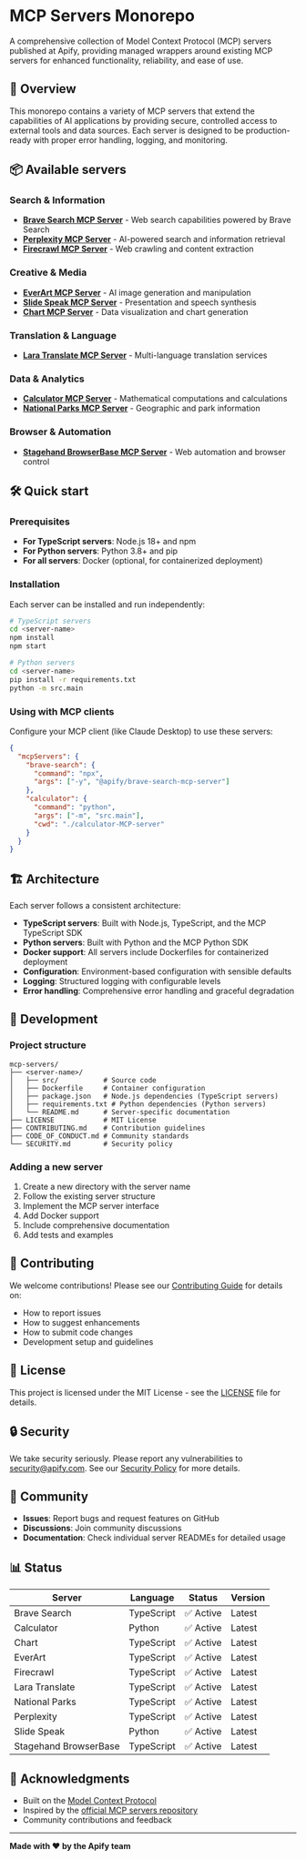 # MCP Servers Monorepo

A comprehensive collection of Model Context Protocol (MCP) servers published at Apify, providing managed wrappers around existing MCP servers for enhanced functionality, reliability, and ease of use.

## 🚀 Overview

This monorepo contains a variety of MCP servers that extend the capabilities of AI applications by providing secure, controlled access to external tools and data sources. Each server is designed to be production-ready with proper error handling, logging, and monitoring.

## 📦 Available servers

### Search & Information
- **[Brave Search MCP Server](./brave-search-mcp-server/)** - Web search capabilities powered by Brave Search
- **[Perplexity MCP Server](./perplexity-mcp-server/)** - AI-powered search and information retrieval
- **[Firecrawl MCP Server](./firecrawl-mcp-server/)** - Web crawling and content extraction

### Creative & Media
- **[EverArt MCP Server](./everart-mcp-server/)** - AI image generation and manipulation
- **[Slide Speak MCP Server](./slide-speak-mcp-server/)** - Presentation and speech synthesis
- **[Chart MCP Server](./chart-MCP-server/)** - Data visualization and chart generation

### Translation & Language
- **[Lara Translate MCP Server](./lara-translate-mcp-server/)** - Multi-language translation services

### Data & Analytics
- **[Calculator MCP Server](./calculator-MCP-server/)** - Mathematical computations and calculations
- **[National Parks MCP Server](./national-parks/)** - Geographic and park information

### Browser & Automation
- **[Stagehand BrowserBase MCP Server](./stagehand-browserbase-mcp-server/)** - Web automation and browser control

## 🛠️ Quick start

### Prerequisites

- **For TypeScript servers**: Node.js 18+ and npm
- **For Python servers**: Python 3.8+ and pip
- **For all servers**: Docker (optional, for containerized deployment)

### Installation

Each server can be installed and run independently:

```bash
# TypeScript servers
cd <server-name>
npm install
npm start

# Python servers
cd <server-name>
pip install -r requirements.txt
python -m src.main
```

### Using with MCP clients

Configure your MCP client (like Claude Desktop) to use these servers:

```json
{
  "mcpServers": {
    "brave-search": {
      "command": "npx",
      "args": ["-y", "@apify/brave-search-mcp-server"]
    },
    "calculator": {
      "command": "python",
      "args": ["-m", "src.main"],
      "cwd": "./calculator-MCP-server"
    }
  }
}
```

## 🏗️ Architecture

Each server follows a consistent architecture:

- **TypeScript servers**: Built with Node.js, TypeScript, and the MCP TypeScript SDK
- **Python servers**: Built with Python and the MCP Python SDK
- **Docker support**: All servers include Dockerfiles for containerized deployment
- **Configuration**: Environment-based configuration with sensible defaults
- **Logging**: Structured logging with configurable levels
- **Error handling**: Comprehensive error handling and graceful degradation

## 🔧 Development

### Project structure

```
mcp-servers/
├── <server-name>/
│   ├── src/           # Source code
│   ├── Dockerfile     # Container configuration
│   ├── package.json   # Node.js dependencies (TypeScript servers)
│   ├── requirements.txt # Python dependencies (Python servers)
│   └── README.md      # Server-specific documentation
├── LICENSE            # MIT License
├── CONTRIBUTING.md    # Contribution guidelines
├── CODE_OF_CONDUCT.md # Community standards
└── SECURITY.md        # Security policy
```

### Adding a new server

1. Create a new directory with the server name
2. Follow the existing server structure
3. Implement the MCP server interface
4. Add Docker support
5. Include comprehensive documentation
6. Add tests and examples

## 🤝 Contributing

We welcome contributions! Please see our [Contributing Guide](CONTRIBUTING.md) for details on:

- How to report issues
- How to suggest enhancements
- How to submit code changes
- Development setup and guidelines

## 📄 License

This project is licensed under the MIT License - see the [LICENSE](LICENSE) file for details.

## 🔒 Security

We take security seriously. Please report any vulnerabilities to [security@apify.com](mailto:security@apify.com). See our [Security Policy](SECURITY.md) for more details.

## 🌟 Community

- **Issues**: Report bugs and request features on GitHub
- **Discussions**: Join community discussions
- **Documentation**: Check individual server READMEs for detailed usage

## 📊 Status

| Server | Language | Status | Version |
|--------|----------|--------|---------|
| Brave Search | TypeScript | ✅ Active | Latest |
| Calculator | Python | ✅ Active | Latest |
| Chart | TypeScript | ✅ Active | Latest |
| EverArt | TypeScript | ✅ Active | Latest |
| Firecrawl | TypeScript | ✅ Active | Latest |
| Lara Translate | TypeScript | ✅ Active | Latest |
| National Parks | TypeScript | ✅ Active | Latest |
| Perplexity | TypeScript | ✅ Active | Latest |
| Slide Speak | Python | ✅ Active | Latest |
| Stagehand BrowserBase | TypeScript | ✅ Active | Latest |

## 🙏 Acknowledgments

- Built on the [Model Context Protocol](https://modelcontextprotocol.io/)
- Inspired by the [official MCP servers repository](https://github.com/modelcontextprotocol/servers)
- Community contributions and feedback

---

**Made with ❤️ by the Apify team**
